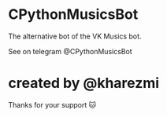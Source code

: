 # CPythonMusicsBot

The alternative bot of the VK Musics bot.

See on telegram @CPythonMusicsBot

# created by @kharezmi

Thanks for your support 🐱

